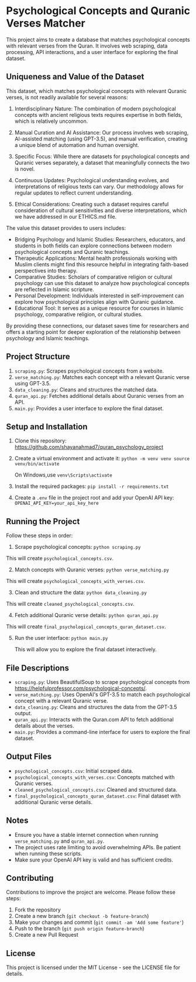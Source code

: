 # Psychological Concepts and Quranic Verses Matcher

This project aims to create a database that matches psychological concepts with relevant verses from the Quran. It involves web scraping, data processing, API interactions, and a user interface for exploring the final dataset.

## Uniqueness and Value of the Dataset

This dataset, which matches psychological concepts with relevant Quranic verses, is not readily available for several reasons:

1. Interdisciplinary Nature: The combination of modern psychological concepts with ancient religious texts requires expertise in both fields, which is relatively uncommon.

2. Manual Curation and AI Assistance: Our process involves web scraping, AI-assisted matching (using GPT-3.5), and manual verification, creating a unique blend of automation and human oversight.

3. Specific Focus: While there are datasets for psychological concepts and Quranic verses separately, a dataset that meaningfully connects the two is novel.

4. Continuous Updates: Psychological understanding evolves, and interpretations of religious texts can vary. Our methodology allows for regular updates to reflect current understanding.

5. Ethical Considerations: Creating such a dataset requires careful consideration of cultural sensitivities and diverse interpretations, which we have addressed in our ETHICS.md file.

The value this dataset provides to users includes:

- Bridging Psychology and Islamic Studies: Researchers, educators, and students in both fields can explore connections between modern psychological concepts and Quranic teachings.
- Therapeutic Applications: Mental health professionals working with Muslim clients might find this resource helpful in integrating faith-based perspectives into therapy.
- Comparative Studies: Scholars of comparative religion or cultural psychology can use this dataset to analyze how psychological concepts are reflected in Islamic scripture.
- Personal Development: Individuals interested in self-improvement can explore how psychological principles align with Quranic guidance.
- Educational Tool: It serves as a unique resource for courses in Islamic psychology, comparative religion, or cultural studies.

By providing these connections, our dataset saves time for researchers and offers a starting point for deeper exploration of the relationship between psychology and Islamic teachings.

## Project Structure

1. `scraping.py`: Scrapes psychological concepts from a website.
2. `verse_matching.py`: Matches each concept with a relevant Quranic verse using GPT-3.5.
3. `data_cleaning.py`: Cleans and structures the matched data.
4. `quran_api.py`: Fetches additional details about Quranic verses from an API.
5. `main.py`: Provides a user interface to explore the final dataset.

## Setup and Installation

1. Clone this repository:
   https://github.com/shayanahmad7/quran_psychology_project

2. Create a virtual environment and activate it:
   `python -m venv venv
source venv/bin/activate`

   On Windows,use
   `venv\Scripts\activate`

3. Install the required packages:
   `pip install -r requirements.txt`

4. Create a `.env` file in the project root and add your OpenAI API key:
   `OPENAI_API_KEY=your_api_key_here`

## Running the Project

Follow these steps in order:

1. Scrape psychological concepts:
   `python scraping.py`

This will create `psychological_concepts.csv`.

2. Match concepts with Quranic verses:
   `python verse_matching.py`

This will create `psychological_concepts_with_verses.csv`.

3. Clean and structure the data:
   `python data_cleaning.py`

This will create `cleaned_psychological_concepts.csv`.

4. Fetch additional Quranic verse details:
   `python quran_api.py`

This will create `final_psychological_concepts_quran_dataset.csv`.

5. Run the user interface:
   `python main.py`

   This will allow you to explore the final dataset interactively.

## File Descriptions

- `scraping.py`: Uses BeautifulSoup to scrape psychological concepts from https://helpfulprofessor.com/psychological-concepts/.
- `verse_matching.py`: Uses OpenAI's GPT-3.5 to match each psychological concept with a relevant Quranic verse.
- `data_cleaning.py`: Cleans and structures the data from the GPT-3.5 output.
- `quran_api.py`: Interacts with the Quran.com API to fetch additional details about the verses.
- `main.py`: Provides a command-line interface for users to explore the final dataset.

## Output Files

- `psychological_concepts.csv`: Initial scraped data.
- `psychological_concepts_with_verses.csv`: Concepts matched with Quranic verses.
- `cleaned_psychological_concepts.csv`: Cleaned and structured data.
- `final_psychological_concepts_quran_dataset.csv`: Final dataset with additional Quranic verse details.

## Notes

- Ensure you have a stable internet connection when running `verse_matching.py` and `quran_api.py`.
- The project uses rate limiting to avoid overwhelming APIs. Be patient when running these scripts.
- Make sure your OpenAI API key is valid and has sufficient credits.

## Contributing

Contributions to improve the project are welcome. Please follow these steps:

1. Fork the repository
2. Create a new branch (`git checkout -b feature-branch`)
3. Make your changes and commit (`git commit -am 'Add some feature'`)
4. Push to the branch (`git push origin feature-branch`)
5. Create a new Pull Request

## License

This project is licensed under the MIT License - see the LICENSE file for details.

